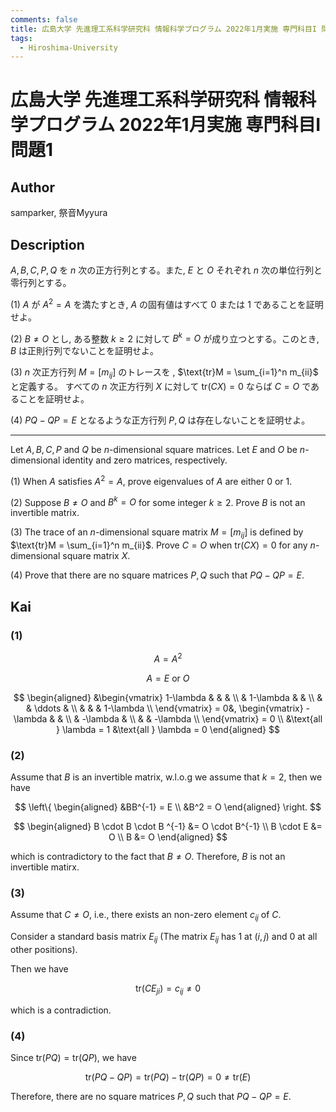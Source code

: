 ```yaml
---
comments: false
title: 広島大学 先進理工系科学研究科 情報科学プログラム 2022年1月実施 専門科目I 問題1
tags:
  - Hiroshima-University
---
```

# 広島大学 先進理工系科学研究科 情報科学プログラム 2022年1月実施 専門科目I 問題1


## **Author**
samparker, 祭音Myyura

## **Description** 
$A,B,C,P,Q$ を $n$ 次の正方行列とする。また, $E$ と $O$ それぞれ $n$ 次の単位行列と零行列とする。

(1) $A$ が $A^2=A$ を満たすとき, $A$ の固有値はすべて $0$ または $1$ であることを証明せよ。

(2) $B \neq O$ とし, ある整数 $k \ge 2$ に対して $B^k = O$ が成り立つとする。このとき, $B$ は正則行列でないことを証明せよ。

(3) $n$ 次正方行列 $M = [m_{ij}]$ のトレースを , $\text{tr}M = \sum_{i=1}^n m_{ii}$ と定義する。 すべての $n$ 次正方行列 $X$ に対して $\text{tr}(CX) = 0$ ならば $C = O$ であることを証明せよ。

(4) $PQ - QP = E$ となるような正方行列 $P,Q$ は存在しないことを証明せよ。

---------------------------

Let $A, B, C, P$ and $Q$ be $n$-dimensional square matrices.
Let $E$ and $O$ be $n$-dimensional identity and zero matrices, respectively.

(1) When $A$ satisfies $A^2=A$, prove eigenvalues of $A$ are either $0$ or $1$.

(2) Suppose $B \neq O$ and $B^k = O$ for some integer $k \ge 2$. Prove $B$ is not an invertible matrix.

(3) The trace of an $n$-dimensional square matrix $M=[m_{ij}]$ is defined by $\text{tr}M = \sum_{i=1}^n m_{ii}$.
Prove $C=O$ when $\text{tr}(CX) = 0$ for any $n$-dimensional square matrix $X$.

(4) Prove that there are no square matrices $P,Q$ such that $PQ-QP=E$.

## **Kai** 
### (1)

$$
A = A^2
$$

$$
A = E \text{ or } O
$$

$$
\begin{aligned}
&\begin{vmatrix}
1-\lambda & & & \\
 & 1-\lambda & & \\
 & & \ddots & \\
 & & & 1-\lambda \\
\end{vmatrix} = 0&,
\begin{vmatrix}
-\lambda & & \\
 & -\lambda & \\
 & & -\lambda \\
\end{vmatrix} = 0 \\
&\text{all } \lambda = 1
&\text{all } \lambda = 0
\end{aligned}
$$

### (2)
Assume that $B$ is an invertible matrix, w.l.o.g we assume that $k = 2$, then we have

$$
\left\{
\begin{aligned}
&BB^{-1} = E \\
&B^2 = O
\end{aligned}
\right.
$$

$$
\begin{aligned}
B \cdot B \cdot B ^{-1} &= O \cdot B^{-1} \\
B \cdot E &= O \\
B &= O
\end{aligned}
$$

which is contradictory to the fact that $B \neq O$.
Therefore, $B$ is not an invertible matirx.

### (3)
Assume that $C \neq O$, i.e., there exists an non-zero element $c_{ij}$ of $C$.

Consider a standard basis matrix $E_{ij}$ (The matrix $E_{ij}$ has $1$ at $(i,j)$ and $0$ at all other positions).

Then we have

$$
\text{tr} (CE_{ji}) = c_{ij} \neq 0
$$

which is a contradiction.

### (4)
Since $\text{tr} (PQ) = \text{tr} (QP)$, we have

$$
\text{tr} (PQ - QP) = \text{tr} (PQ) - \text{tr} (QP) = 0 \neq \text{tr} (E)
$$

Therefore, there are no square matrices $P, Q$ such that $PQ - QP = E$.